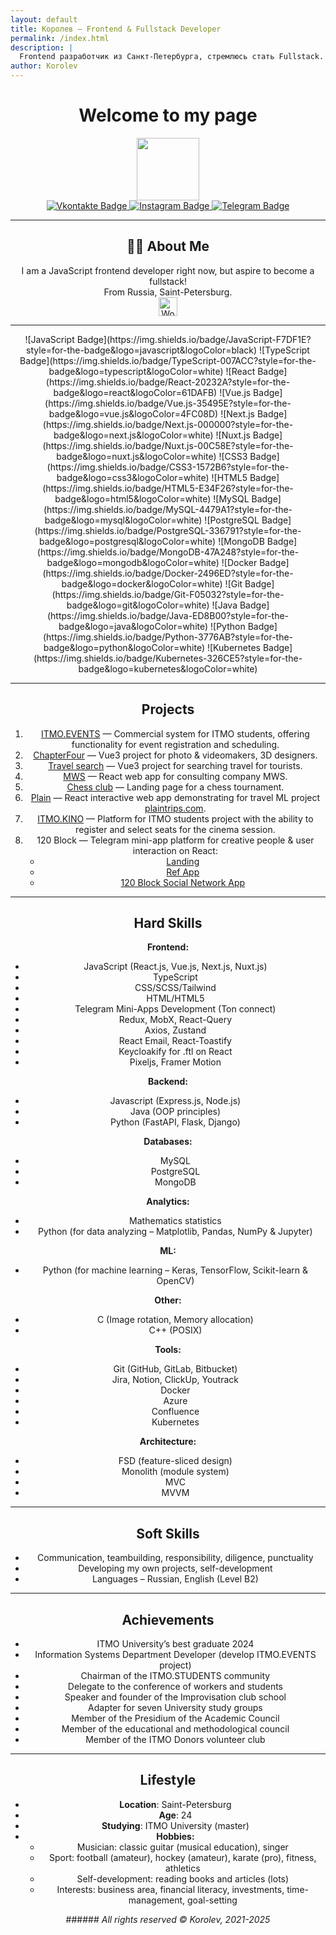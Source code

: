 ```yaml
---
layout: default
title: Королев – Frontend & Fullstack Developer
permalink: /index.html
description: |
  Frontend разработчик из Санкт-Петербурга, стремлюсь стать Fullstack. JavaScript, TypeScript, React, Vue, Node.js и др.
author: Korolev
---
```


<div id="header" align="center">

# Welcome to my page

<img src="https://media.giphy.com/media/HwBlFQZFcAoUcPHZdX/giphy.gif" width="100"/>
  <div id="badges">
  <a href="https://vk.com/icestorm2512">
    <img src="https://img.shields.io/badge/Vkontakte-blue?style=for-the-badge&logo=VK&logoColor=white" alt="Vkontakte Badge"/>
  </a>
  <a href="https://www.instagram.com/__icestorm__/">
    <img src="https://img.shields.io/badge/Instagram-hotpink?style=for-the-badge&logo=Instagram&logoColor=white" alt="Instagram Badge"/>
  </a>
  <a href="https://t.me/korolev_2512">
    <img src="https://img.shields.io/badge/Telegram-darkblue?style=for-the-badge&logo=Telegram&logoColor=white" alt="Telegram Badge"/>
  </a>

---

## 👨‍💻 About Me  
I am a JavaScript frontend developer right now, but aspire to become a fullstack!  
From Russia, Saint-Petersburg.  
<img src="https://media.giphy.com/media/WUlplcMpOCEmTGBtBW/giphy.gif" width="30" alt="Work Gif"/>

---

<div align="center">
![JavaScript Badge](https://img.shields.io/badge/JavaScript-F7DF1E?style=for-the-badge&logo=javascript&logoColor=black)  
![TypeScript Badge](https://img.shields.io/badge/TypeScript-007ACC?style=for-the-badge&logo=typescript&logoColor=white)  
![React Badge](https://img.shields.io/badge/React-20232A?style=for-the-badge&logo=react&logoColor=61DAFB)  
![Vue.js Badge](https://img.shields.io/badge/Vue.js-35495E?style=for-the-badge&logo=vue.js&logoColor=4FC08D)  
![Next.js Badge](https://img.shields.io/badge/Next.js-000000?style=for-the-badge&logo=next.js&logoColor=white)  
![Nuxt.js Badge](https://img.shields.io/badge/Nuxt.js-00C58E?style=for-the-badge&logo=nuxt.js&logoColor=white)  
![CSS3 Badge](https://img.shields.io/badge/CSS3-1572B6?style=for-the-badge&logo=css3&logoColor=white)  
![HTML5 Badge](https://img.shields.io/badge/HTML5-E34F26?style=for-the-badge&logo=html5&logoColor=white)  
![MySQL Badge](https://img.shields.io/badge/MySQL-4479A1?style=for-the-badge&logo=mysql&logoColor=white)  
![PostgreSQL Badge](https://img.shields.io/badge/PostgreSQL-336791?style=for-the-badge&logo=postgresql&logoColor=white)  
![MongoDB Badge](https://img.shields.io/badge/MongoDB-47A248?style=for-the-badge&logo=mongodb&logoColor=white)  
![Docker Badge](https://img.shields.io/badge/Docker-2496ED?style=for-the-badge&logo=docker&logoColor=white)  
![Git Badge](https://img.shields.io/badge/Git-F05032?style=for-the-badge&logo=git&logoColor=white)  
![Java Badge](https://img.shields.io/badge/Java-ED8B00?style=for-the-badge&logo=java&logoColor=white)  
![Python Badge](https://img.shields.io/badge/Python-3776AB?style=for-the-badge&logo=python&logoColor=white)  
![Kubernetes Badge](https://img.shields.io/badge/Kubernetes-326CE5?style=for-the-badge&logo=kubernetes&logoColor=white)  
</div>

---

## Projects  
1. [ITMO.EVENTS](https://itmo.events/) — Commercial system for ITMO students, offering functionality for event registration and scheduling.  
2. [ChapterFour](https://chapterfour.ru/) — Vue3 project for photo & videomakers, 3D designers.  
3. [Travel search](https://sputnik8.vercel.app/) — Vue3 project for searching travel for tourists.  
4. [MWS](https://mws-eta.vercel.app/) — React web app for consulting company MWS.  
5. [Chess club](https://kraud-chess.vercel.app) — Landing page for a chess tournament.  
6. [Plain](https://plain-sand.vercel.app/) — React interactive web app demonstrating for travel ML project [plaintrips.com](https://plaintrips.com/).  
7. [ITMO.KINO](https://itmokino.ru/) — Platform for ITMO students project with the ability to register and select seats for the cinema session.  
8. 120 Block — Telegram mini-app platform for creative people & user interaction on React:  
   - [Landing](https://120-landing-snowy.vercel.app/en)  
   - [Ref App](https://t.me/block_120bot/blockapp?startapp=rcZlIMXICd)  
   - [120 Block Social Network App](https://t.me/DeployServerMiniAppBot/)

---

## Hard Skills  
**Frontend:**  
- JavaScript (React.js, Vue.js, Next.js, Nuxt.js)  
- TypeScript  
- CSS/SCSS/Tailwind  
- HTML/HTML5  
- Telegram Mini-Apps Development (Ton connect)  
- Redux, MobX, React-Query  
- Axios, Zustand  
- React Email, React-Toastify  
- Keycloakify for .ftl on React  
- Pixeljs, Framer Motion  

**Backend:**  
- Javascript (Express.js, Node.js)  
- Java (OOP principles)  
- Python (FastAPI, Flask, Django)  

**Databases:**  
- MySQL  
- PostgreSQL  
- MongoDB  

**Analytics:**  
- Mathematics statistics  
- Python (for data analyzing – Matplotlib, Pandas, NumPy & Jupyter)  

**ML:**  
- Python (for machine learning – Keras, TensorFlow, Scikit-learn & OpenCV)  

**Other:**  
- C (Image rotation, Memory allocation)  
- C++ (POSIX)  

**Tools:**  
- Git (GitHub, GitLab, Bitbucket)  
- Jira, Notion, ClickUp, Youtrack  
- Docker  
- Azure  
- Confluence  
- Kubernetes  

**Architecture:**  
- FSD (feature-sliced design)  
- Monolith (module system)  
- MVC  
- MVVM  

---

## Soft Skills  
- Communication, teambuilding, responsibility, diligence, punctuality  
- Developing my own projects, self-development  
- Languages – Russian, English (Level B2)  

---

## Achievements  
- ITMO University’s best graduate 2024  
- Information Systems Department Developer (develop ITMO.EVENTS project)  
- Chairman of the ITMO.STUDENTS community  
- Delegate to the conference of workers and students  
- Speaker and founder of the Improvisation club school  
- Adapter for seven University study groups  
- Member of the Presidium of the Academic Council  
- Member of the educational and methodological council  
- Member of the ITMO Donors volunteer club  

---

## Lifestyle  
- **Location**: Saint-Petersburg  
- **Age**: 24  
- **Studying**: ITMO University (master)  
- **Hobbies:**  
  - Musician: classic guitar (musical education), singer  
  - Sport: football (amateur), hockey (amateur), karate (pro), fitness, athletics  
  - Self-development: reading books and articles (lots)  
  - Interests: business area, financial literacy, investments, time-management, goal-setting  

\###### _All rights reserved © Korolev, 2021-2025_
